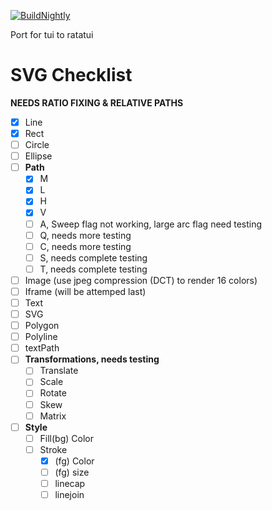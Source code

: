 [![BuildNightly](https://github.com/V8gaming/RatatuiSVG/actions/workflows/rust.yml/badge.svg)](https://github.com/V8gaming/RatatuiSVG/actions/workflows/rust.yml)

Port for tui to ratatui

# SVG Checklist
__NEEDS RATIO FIXING & RELATIVE PATHS__
- [x] Line
- [x] Rect
- [ ] Circle
- [ ] Ellipse
- [ ] __Path__
  - [x] M
  - [x] L
  - [X] H
  - [X] V
  - [ ] A, Sweep flag not working, large arc flag need testing
  - [ ] Q, needs more testing
  - [ ] C, needs more testing
  - [ ] S, needs complete testing
  - [ ] T, needs complete testing
- [ ] Image (use jpeg compression (DCT) to render 16 colors)
- [ ] Iframe (will be attemped last)
- [ ] Text
- [ ] SVG
- [ ] Polygon
- [ ] Polyline
- [ ] textPath
- [ ] __Transformations, needs testing__
  - [ ] Translate
  - [ ] Scale
  - [ ] Rotate
  - [ ] Skew
  - [ ] Matrix
- [ ] __Style__
  - [ ] Fill(bg) Color
  - [ ] Stroke
    - [x] (fg) Color
    - [ ] (fg) size
    - [ ] linecap
    - [ ] linejoin
